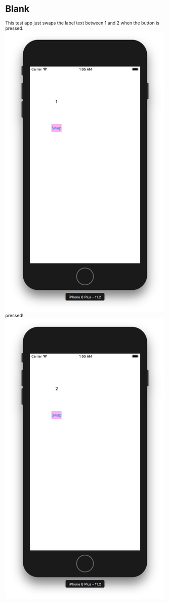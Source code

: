 #  Blank
This test app just swaps the label text between 1 and 2 when the button is pressed.
![screenshot 1](blank/images/img1.png)
pressed!
![screenshot 2](blank/images/img2.png)
